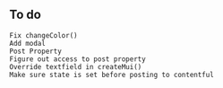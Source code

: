 ## To do
    Fix changeColor()
    Add modal
    Post Property
    Figure out access to post property
    Override textfield in createMui()
    Make sure state is set before posting to contentful